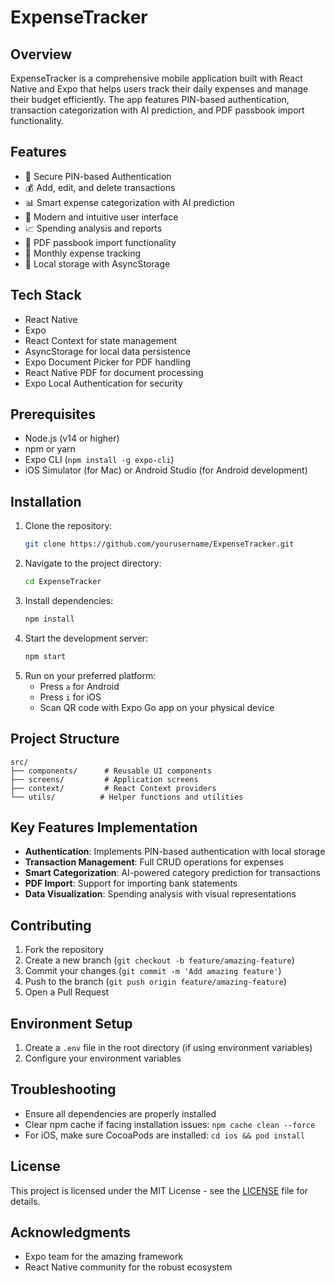 # ExpenseTracker

## Overview
ExpenseTracker is a comprehensive mobile application built with React Native and Expo that helps users track their daily expenses and manage their budget efficiently. The app features PIN-based authentication, transaction categorization with AI prediction, and PDF passbook import functionality.

## Features
- 🔐 Secure PIN-based Authentication
- 💰 Add, edit, and delete transactions
- 📊 Smart expense categorization with AI prediction
- 📱 Modern and intuitive user interface
- 📈 Spending analysis and reports
- 📑 PDF passbook import functionality
- 📅 Monthly expense tracking
- 💾 Local storage with AsyncStorage

## Tech Stack
- React Native
- Expo
- React Context for state management
- AsyncStorage for local data persistence
- Expo Document Picker for PDF handling
- React Native PDF for document processing
- Expo Local Authentication for security

## Prerequisites
- Node.js (v14 or higher)
- npm or yarn
- Expo CLI (`npm install -g expo-cli`)
- iOS Simulator (for Mac) or Android Studio (for Android development)

## Installation
1. Clone the repository:
    ```sh
    git clone https://github.com/yourusername/ExpenseTracker.git
    ```
2. Navigate to the project directory:
    ```sh
    cd ExpenseTracker
    ```
3. Install dependencies:
    ```sh
    npm install
    ```
4. Start the development server:
    ```sh
    npm start
    ```
5. Run on your preferred platform:
    - Press `a` for Android
    - Press `i` for iOS
    - Scan QR code with Expo Go app on your physical device

## Project Structure
```
src/
├── components/      # Reusable UI components
├── screens/         # Application screens
├── context/         # React Context providers
└── utils/          # Helper functions and utilities
```

## Key Features Implementation
- **Authentication**: Implements PIN-based authentication with local storage
- **Transaction Management**: Full CRUD operations for expenses
- **Smart Categorization**: AI-powered category prediction for transactions
- **PDF Import**: Support for importing bank statements
- **Data Visualization**: Spending analysis with visual representations

## Contributing
1. Fork the repository
2. Create a new branch (`git checkout -b feature/amazing-feature`)
3. Commit your changes (`git commit -m 'Add amazing feature'`)
4. Push to the branch (`git push origin feature/amazing-feature`)
5. Open a Pull Request

## Environment Setup
1. Create a `.env` file in the root directory (if using environment variables)
2. Configure your environment variables

## Troubleshooting
- Ensure all dependencies are properly installed
- Clear npm cache if facing installation issues: `npm cache clean --force`
- For iOS, make sure CocoaPods are installed: `cd ios && pod install`

## License
This project is licensed under the MIT License - see the [LICENSE](LICENSE) file for details.

## Acknowledgments
- Expo team for the amazing framework
- React Native community for the robust ecosystem